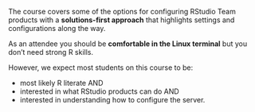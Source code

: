 The course covers some of the options for configuring RStudio Team products with a **solutions-first approach** that highlights settings and configurations along the way.

As an attendee you should be **comfortable in the Linux terminal** but you don’t need strong R skills.

However, we expect most students on this course to be:

* most likely R literate AND
* interested in what RStudio products can do AND
* interested in understanding how to configure the server.
